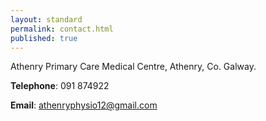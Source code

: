 ```yaml
---
layout: standard
permalink: contact.html
published: true
---
```


Athenry Primary Care Medical Centre, Athenry, Co. Galway.

**Telephone**: 091 874922 

**Email**: athenryphysio12@gmail.com
